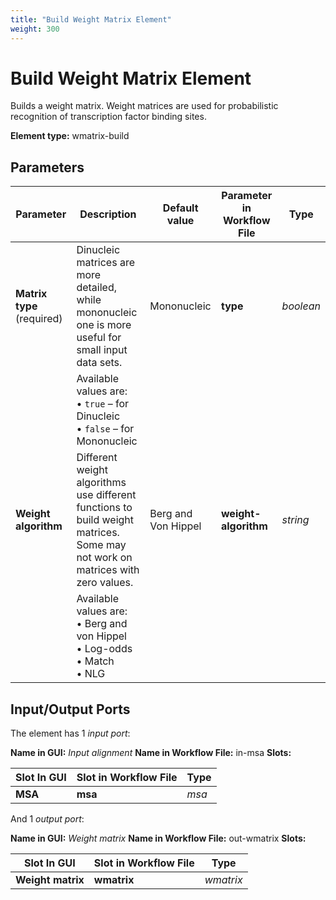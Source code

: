 ```yaml
---
title: "Build Weight Matrix Element"
weight: 300
---
```


# Build Weight Matrix Element

Builds a weight matrix. Weight matrices are used for probabilistic recognition of transcription factor binding sites.

**Element type:** wmatrix-build

## Parameters

| Parameter                  | Description                                                                                                                   | Default value       | Parameter in Workflow File | Type      |
|----------------------------|-------------------------------------------------------------------------------------------------------------------------------|---------------------|----------------------------|-----------|
| **Matrix type** (required) | Dinucleic matrices are more detailed, while mononucleic one is more useful for small input data sets.                         | Mononucleic         | **type**                   | _boolean_ |
|                            | Available values are:<br>• `true` – for Dinucleic<br>• `false` – for Mononucleic                                              |                     |                            |           |
| **Weight algorithm**       | Different weight algorithms use different functions to build weight matrices. Some may not work on matrices with zero values. | Berg and Von Hippel | **weight-algorithm**       | _string_  |
|                            | Available values are:<br>• Berg and von Hippel<br>• Log-odds<br>• Match<br>• NLG                                              |                     |                            |           |

## Input/Output Ports

The element has 1 _input port_:

**Name in GUI:** _Input alignment_
**Name in Workflow File:** in-msa
**Slots:**

| Slot In GUI | Slot in Workflow File | Type  |
|-------------|-----------------------|-------|
| **MSA**     | **msa**               | _msa_ |

And 1 _output port_:

**Name in GUI:** _Weight matrix_
**Name in Workflow File:** out-wmatrix
**Slots:**

| Slot In GUI       | Slot in Workflow File | Type      |
|-------------------|-----------------------|-----------|
| **Weight matrix** | **wmatrix**           | _wmatrix_ |
